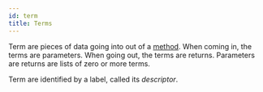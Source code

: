 ```yaml
---
id: term
title: Terms
---
```


Term are pieces of data going into out of a [method](method.md). When coming in, the terms are parameters. When going out, the terms are returns. Parameters are returns are lists of zero or more terms.

Term are identified by a label, called its *descriptor*.